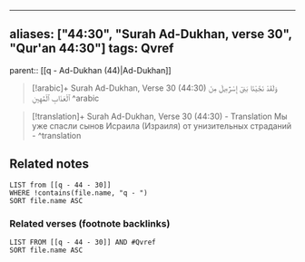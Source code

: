 
---
aliases: ["44:30", "Surah Ad-Dukhan, verse 30", "Qur'an 44:30"]
tags: Qvref
---

parent:: [[q - Ad-Dukhan (44)|Ad-Dukhan]]

> [!arabic]+ Surah Ad-Dukhan, Verse 30 (44:30)
> <span class="quran-arabic">وَلَقَدْ نَجَّيْنَا بَنِىٓ إِسْرَٰٓءِيلَ مِنَ ٱلْعَذَابِ ٱلْمُهِينِ</span>
^arabic

> [!translation]+ Surah Ad-Dukhan, Verse 30 (44:30) - Translation
> Мы уже спасли сынов Исраила (Израиля) от унизительных страданий -
^translation



## Related notes
```dataview
LIST from [[q - 44 - 30]]
WHERE !contains(file.name, "q - ")
SORT file.name ASC
```

### Related verses (footnote backlinks)
```dataview
LIST FROM [[q - 44 - 30]] AND #Qvref
SORT file.name ASC
```

